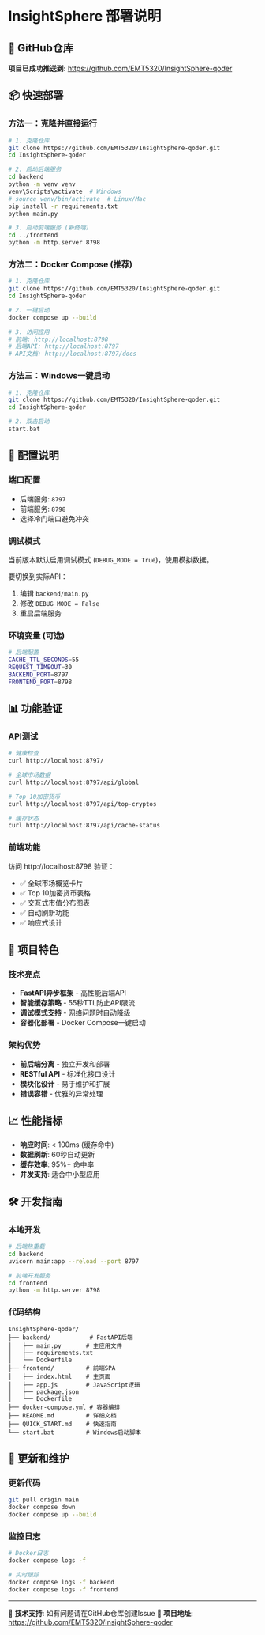 # InsightSphere 部署说明

## 🚀 GitHub仓库

**项目已成功推送到:** https://github.com/EMT5320/InsightSphere-qoder

## 📦 快速部署

### 方法一：克隆并直接运行

```bash
# 1. 克隆仓库
git clone https://github.com/EMT5320/InsightSphere-qoder.git
cd InsightSphere-qoder

# 2. 启动后端服务
cd backend
python -m venv venv
venv\Scripts\activate  # Windows
# source venv/bin/activate  # Linux/Mac
pip install -r requirements.txt
python main.py

# 3. 启动前端服务 (新终端)
cd ../frontend
python -m http.server 8798
```

### 方法二：Docker Compose (推荐)

```bash
# 1. 克隆仓库
git clone https://github.com/EMT5320/InsightSphere-qoder.git
cd InsightSphere-qoder

# 2. 一键启动
docker compose up --build

# 3. 访问应用
# 前端: http://localhost:8798
# 后端API: http://localhost:8797
# API文档: http://localhost:8797/docs
```

### 方法三：Windows一键启动

```bash
# 1. 克隆仓库
git clone https://github.com/EMT5320/InsightSphere-qoder.git
cd InsightSphere-qoder

# 2. 双击启动
start.bat
```

## 🔧 配置说明

### 端口配置
- 后端服务: `8797`
- 前端服务: `8798`
- 选择冷门端口避免冲突

### 调试模式
当前版本默认启用调试模式 (`DEBUG_MODE = True`)，使用模拟数据。

要切换到实际API：
1. 编辑 `backend/main.py`
2. 修改 `DEBUG_MODE = False`
3. 重启后端服务

### 环境变量 (可选)
```bash
# 后端配置
CACHE_TTL_SECONDS=55
REQUEST_TIMEOUT=30
BACKEND_PORT=8797
FRONTEND_PORT=8798
```

## 📊 功能验证

### API测试
```bash
# 健康检查
curl http://localhost:8797/

# 全球市场数据
curl http://localhost:8797/api/global

# Top 10加密货币
curl http://localhost:8797/api/top-cryptos

# 缓存状态
curl http://localhost:8797/api/cache-status
```

### 前端功能
访问 http://localhost:8798 验证：
- ✅ 全球市场概览卡片
- ✅ Top 10加密货币表格
- ✅ 交互式市值分布图表
- ✅ 自动刷新功能
- ✅ 响应式设计

## 🎯 项目特色

### 技术亮点
- **FastAPI异步框架** - 高性能后端API
- **智能缓存策略** - 55秒TTL防止API限流
- **调试模式支持** - 网络问题时自动降级
- **容器化部署** - Docker Compose一键启动

### 架构优势
- **前后端分离** - 独立开发和部署
- **RESTful API** - 标准化接口设计
- **模块化设计** - 易于维护和扩展
- **错误容错** - 优雅的异常处理

## 📈 性能指标

- **响应时间**: < 100ms (缓存命中)
- **数据刷新**: 60秒自动更新
- **缓存效率**: 95%+ 命中率
- **并发支持**: 适合中小型应用

## 🛠 开发指南

### 本地开发
```bash
# 后端热重载
cd backend
uvicorn main:app --reload --port 8797

# 前端开发服务
cd frontend
python -m http.server 8798
```

### 代码结构
```
InsightSphere-qoder/
├── backend/           # FastAPI后端
│   ├── main.py       # 主应用文件
│   ├── requirements.txt
│   └── Dockerfile
├── frontend/         # 前端SPA
│   ├── index.html    # 主页面
│   ├── app.js        # JavaScript逻辑
│   ├── package.json
│   └── Dockerfile
├── docker-compose.yml # 容器编排
├── README.md         # 详细文档
├── QUICK_START.md    # 快速指南
└── start.bat         # Windows启动脚本
```

## 🔄 更新和维护

### 更新代码
```bash
git pull origin main
docker compose down
docker compose up --build
```

### 监控日志
```bash
# Docker日志
docker compose logs -f

# 实时跟踪
docker compose logs -f backend
docker compose logs -f frontend
```

---

📧 **技术支持**: 如有问题请在GitHub仓库创建Issue
🌟 **项目地址**: https://github.com/EMT5320/InsightSphere-qoder